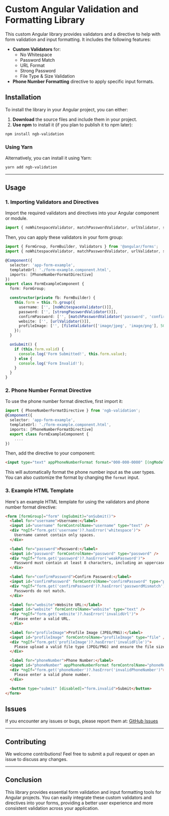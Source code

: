 
# Custom Angular Validation and Formatting Library

This custom Angular library provides validators and a directive to help with form validation and input formatting. It includes the following features:

- **Custom Validators** for:
  - No Whitespace
  - Password Match
  - URL Format
  - Strong Password
  - File Type & Size Validation
- **Phone Number Formatting** directive to apply specific input formats.

## Installation

To install the library in your Angular project, you can either:

1. **Download** the source files and include them in your project.
2. **Use npm** to install it (if you plan to publish it to npm later):

```bash
npm install ngb-validation
```

### Using Yarn
Alternatively, you can install it using Yarn:

```bash
yarn add ngb-validation
```

---

## Usage

### 1. Importing Validators and Directives

Import the required validators and directives into your Angular component or module.

```typescript
import { noWhitespaceValidator, matchPasswordValidator, urlValidator, strongPasswordValidator, fileValidator, PhoneNumberFormatDirective } from 'ngb-validation';
```

Then, you can apply these validators in your form group:

```typescript
import { FormGroup, FormBuilder, Validators } from '@angular/forms';
import { noWhitespaceValidator, matchPasswordValidator, urlValidator, strongPasswordValidator, fileValidator } from 'ngb-validation';

@Component({
  selector: 'app-form-example',
  templateUrl: './form-example.component.html',
  imports: [PhoneNumberFormatDirective]
})
export class FormExampleComponent {
  form: FormGroup;

  constructor(private fb: FormBuilder) {
    this.form = this.fb.group({
      username: ['', [noWhitespaceValidator()]],
      password: ['', [strongPasswordValidator()]],
      confirmPassword: ['', [matchPasswordValidator('password', 'confirmPassword')]],
      website: ['', [urlValidator()]],
      profileImage: ['', [fileValidator(['image/jpeg', 'image/png'], 5000000)]]
    });
  }

  onSubmit() {
    if (this.form.valid) {
      console.log('Form Submitted!', this.form.value);
    } else {
      console.log('Form Invalid!');
    }
  }
}
```

### 2. Phone Number Format Directive

To use the phone number format directive, first import it:

```typescript
import { PhoneNumberFormatDirective } from 'ngb-validation';
@Component({
  selector: 'app-form-example',
  templateUrl: './form-example.component.html',
  imports: [PhoneNumberFormatDirective]
  export class FormExampleComponent {
    ....
})
```

Then, add the directive to your component:

```html
<input type="text" appPhoneNumberFormat format="000-000-0000" [(ngModel)]="phoneNumber" />
```

This will automatically format the phone number input as the user types. You can also customize the format by changing the `format` input.

### 3. Example HTML Template

Here's an example HTML template for using the validators and phone number format directive:

```html
<form [formGroup]="form" (ngSubmit)="onSubmit()">
  <label for="username">Username:</label>
  <input id="username" formControlName="username" type="text" />
  <div *ngIf="form.get('username')?.hasError('whitespace')">
    Username cannot contain only spaces.
  </div>

  <label for="password">Password:</label>
  <input id="password" formControlName="password" type="password" />
  <div *ngIf="form.get('password')?.hasError('weakPassword')">
    Password must contain at least 8 characters, including an uppercase letter, a number, and a special character.
  </div>

  <label for="confirmPassword">Confirm Password:</label>
  <input id="confirmPassword" formControlName="confirmPassword" type="password" />
  <div *ngIf="form.get('confirmPassword')?.hasError('passwordMismatch')">
    Passwords do not match.
  </div>

  <label for="website">Website URL:</label>
  <input id="website" formControlName="website" type="text" />
  <div *ngIf="form.get('website')?.hasError('invalidUrl')">
    Please enter a valid URL.
  </div>

  <label for="profileImage">Profile Image (JPEG/PNG):</label>
  <input id="profileImage" formControlName="profileImage" type="file" />
  <div *ngIf="form.get('profileImage')?.hasError('invalidFile')">
    Please upload a valid file type (JPEG/PNG) and ensure the file size is less than 5MB.
  </div>

  <label for="phoneNumber">Phone Number:</label>
  <input id="phoneNumber" appPhoneNumberFormat formControlName="phoneNumber" type="text" />
  <div *ngIf="form.get('phoneNumber')?.hasError('invalidPhoneNumber')">
    Please enter a valid phone number.
  </div>

  <button type="submit" [disabled]="form.invalid">Submit</button>
</form>
```

## Issues
If you encounter any issues or bugs, please report them at:
[GitHub Issues](https://github.com/Bansi23/ngb-validation/issues)

---

## Contributing
We welcome contributions! Feel free to submit a pull request or open an issue to discuss any changes.

---

## Conclusion

This library provides essential form validation and input formatting tools for Angular projects. You can easily integrate these custom validators and directives into your forms, providing a better user experience and more consistent validation across your application.